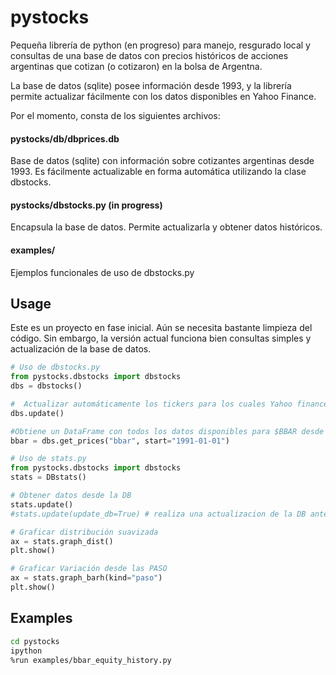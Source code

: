 # pystocks
Pequeña librería de python (en progreso) para manejo, resgurado local y consultas de una base de datos
con precios históricos de acciones argentinas que cotizan (o cotizaron) en la bolsa de Argentna.

La base de datos (sqlite) posee información desde 1993, y la librería permite actualizar fácilmente
con los datos disponibles en Yahoo Finance.

Por el momento, consta de los siguientes archivos:

#### pystocks/db/dbprices.db
Base de datos (sqlite) con información sobre cotizantes argentinas desde 1993. Es fácilmente actualizable
en forma automática utilizando la clase dbstocks.

#### pystocks/dbstocks.py (in progress)
Encapsula la base de datos. Permite actualizarla y obtener datos históricos.

#### examples/
Ejemplos funcionales de uso de dbstocks.py

## Usage
Este es un proyecto en fase inicial. Aún se necesita bastante limpieza del código.
Sin embargo, la versión actual funciona bien consultas simples y actualización de la base de datos.

```python
# Uso de dbstocks.py
from pystocks.dbstocks import dbstocks
dbs = dbstocks()

#  Actualizar automáticamente los tickers para los cuales Yahoo finance tiene datos.
dbs.update()  

#Obtiene un DataFrame con todos los datos disponibles para $BBAR desde 1991.
bbar = dbs.get_prices("bbar", start="1991-01-01") 

# Uso de stats.py
from pystocks.dbstocks import dbstocks
stats = DBstats()

# Obtener datos desde la DB
stats.update()
#stats.update(update_db=True) # realiza una actualizacion de la DB antes de asignar los datos a stats

# Graficar distribución suavizada
ax = stats.graph_dist()
plt.show()

# Graficar Variación desde las PASO
ax = stats.graph_barh(kind="paso")
plt.show()
```

## Examples
```bash
cd pystocks
ipython
%run examples/bbar_equity_history.py
```
